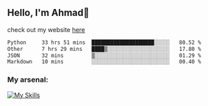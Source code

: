 
## Hello, I'm Ahmad👋

check out my website [here](https://ahmadalwi.com/)

<!--START_SECTION:waka-->

```txt
Python     33 hrs 51 mins  ████████████████████░░░░░   80.52 %
Other      7 hrs 29 mins   ████▒░░░░░░░░░░░░░░░░░░░░   17.80 %
JSON       32 mins         ▒░░░░░░░░░░░░░░░░░░░░░░░░   01.29 %
Markdown   10 mins         ░░░░░░░░░░░░░░░░░░░░░░░░░   00.40 %
```

<!--END_SECTION:waka-->

### My arsenal:

[![My Skills](https://skillicons.dev/icons?i=js,ts,py,go,react,nextjs,svelte,nodejs,django,tailwind,html,css,sass,firebase,mongodb,postgres,mysql,redis,git,github,docker,vscode,figma,godot)](https://skillicons.dev)
